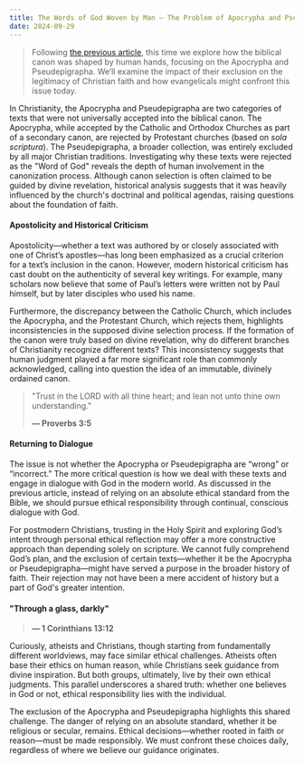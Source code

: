 ```yaml
---
title: The Words of God Woven by Man — The Problem of Apocrypha and Pseudepigrapha
date: 2024-09-29
---
```


> Following [the previous article](/blog/navigating-contradictions-biblical-interpretation-modern-ethics), this time we explore how the biblical canon was shaped by human hands, focusing on the Apocrypha and Pseudepigrapha. We’ll examine the impact of their exclusion on the legitimacy of Christian faith and how evangelicals might confront this issue today.

In Christianity, the Apocrypha and Pseudepigrapha are two categories of texts that were not universally accepted into the biblical canon. The Apocrypha, while accepted by the Catholic and Orthodox Churches as part of a secondary canon, are rejected by Protestant churches (based on _sola scriptura_). The Pseudepigrapha, a broader collection, was entirely excluded by all major Christian traditions. Investigating why these texts were rejected as the "Word of God" reveals the depth of human involvement in the canonization process. Although canon selection is often claimed to be guided by divine revelation, historical analysis suggests that it was heavily influenced by the church's doctrinal and political agendas, raising questions about the foundation of faith.

#### Apostolicity and Historical Criticism

Apostolicity—whether a text was authored by or closely associated with one of Christ’s apostles—has long been emphasized as a crucial criterion for a text’s inclusion in the canon. However, modern historical criticism has cast doubt on the authenticity of several key writings. For example, many scholars now believe that some of Paul’s letters were written not by Paul himself, but by later disciples who used his name.

Furthermore, the discrepancy between the Catholic Church, which includes the Apocrypha, and the Protestant Church, which rejects them, highlights inconsistencies in the supposed divine selection process. If the formation of the canon were truly based on divine revelation, why do different branches of Christianity recognize different texts? This inconsistency suggests that human judgment played a far more significant role than commonly acknowledged, calling into question the idea of an immutable, divinely ordained canon.

> "Trust in the LORD with all thine heart; and lean not unto thine own understanding." 
> 
> **— Proverbs 3:5**

#### Returning to Dialogue

The issue is not whether the Apocrypha or Pseudepigrapha are “wrong” or “incorrect.” The more critical question is how we deal with these texts and engage in dialogue with God in the modern world. As discussed in the previous article, instead of relying on an absolute ethical standard from the Bible, we should pursue ethical responsibility through continual, conscious dialogue with God.

For postmodern Christians, trusting in the Holy Spirit and exploring God’s intent through personal ethical reflection may offer a more constructive approach than depending solely on scripture. We cannot fully comprehend God’s plan, and the exclusion of certain texts—whether it be the Apocrypha or Pseudepigrapha—might have served a purpose in the broader history of faith. Their rejection may not have been a mere accident of history but a part of God's greater intention.

#### "Through a glass, darkly"

> **— 1 Corinthians 13:12**

Curiously, atheists and Christians, though starting from fundamentally different worldviews, may face similar ethical challenges. Atheists often base their ethics on human reason, while Christians seek guidance from divine inspiration. But both groups, ultimately, live by their own ethical judgments. This parallel underscores a shared truth: whether one believes in God or not, ethical responsibility lies with the individual.

The exclusion of the Apocrypha and Pseudepigrapha highlights this shared challenge. The danger of relying on an absolute standard, whether it be religious or secular, remains. Ethical decisions—whether rooted in faith or reason—must be made responsibly. We must confront these choices daily, regardless of where we believe our guidance originates.
